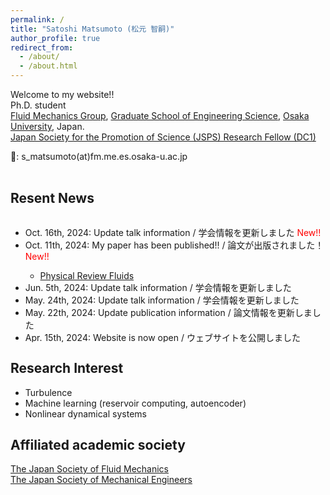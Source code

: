 ```yaml
---
permalink: /
title: "Satoshi Matsumoto (松元 智嗣)"
author_profile: true
redirect_from:
  - /about/
  - /about.html
---
```



Welcome to my website!! <br>
Ph.D. student <br>
[Fluid Mechanics Group](https://fm.me.es.osaka-u.ac.jp/en/), [Graduate School of Engineering Science](https://www.es.osaka-u.ac.jp/en/), [Osaka University](https://www.osaka-u.ac.jp/en), Japan. <br>
[Japan Society for the Promotion of Science (JSPS) Research Fellow (DC1)](https://www.jsps.go.jp/english/e-pd/index.html) <br>

📧: s_matsumoto(at)fm.me.es.osaka-u.ac.jp
<p style="margin-bottom: -1em; "></p>
<br>

## Resent News
<div style="width: 100%; height: 200px; overflow-y: scroll; border: none">
    <ul>
        <li>Oct. 16th, 2024: Update talk information / 学会情報を更新しました<font color="#ff0000"> New!! </font></li>
        <li>Oct. 11th, 2024: My paper has been published!! / 論文が出版されました！<font color="#ff0000"> New!! </font></li>
        <ul>
            <li><a href="https://doi.org/10.1103/PhysRevFluids.9.104601" target="_blank" rel="noopener noreferrer">Physical Review Fluids</a></li>
        </ul>
        <li>Jun. 5th, 2024: Update talk information / 学会情報を更新しました</li>
        <li>May. 24th, 2024: Update talk information / 学会情報を更新しました</li>
        <li>May. 22th, 2024: Update publication information / 論文情報を更新しました</li>
        <li>Apr. 15th, 2024: Website is now open / ウェブサイトを公開しました</li>
    </ul>
</div>

## Research Interest
* Turbulence
* Machine learning (reservoir computing, autoencoder)
* Nonlinear dynamical systems

## Affiliated academic society
[The Japan Society of Fluid Mechanics](https://www.nagare.or.jp/en/index.html) <br>
[The Japan Society of Mechanical Engineers](https://www.jsme.or.jp/english/)